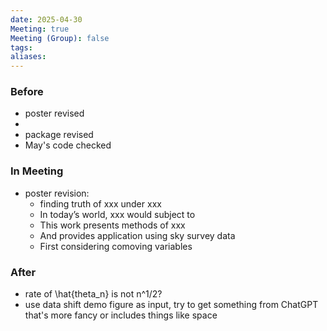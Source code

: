 ```yaml
---
date: 2025-04-30
Meeting: true
Meeting (Group): false
tags: 
aliases:
---
```


### Before
- poster revised
- 
- package revised
- May's code checked

### In Meeting
- poster revision:
	- finding truth of xxx under xxx
	- In today’s world, xxx would subject to
	- This work presents methods of xxx
	- And provides application using sky survey data
	- First considering comoving variables

### After
- rate of \hat{theta_n} is not n^1/2?
- use data shift demo figure as input, try to get something from ChatGPT that's more fancy or includes things like space